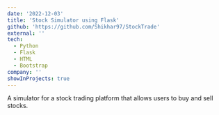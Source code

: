 ```yaml
---
date: '2022-12-03'
title: 'Stock Simulator using Flask'
github: 'https://github.com/Shikhar97/StockTrade'
external: ''
tech:
  - Python
  - Flask
  - HTML
  - Bootstrap
company: ''
showInProjects: true
---
```


A simulator for a stock trading platform that allows users to buy and sell stocks.
